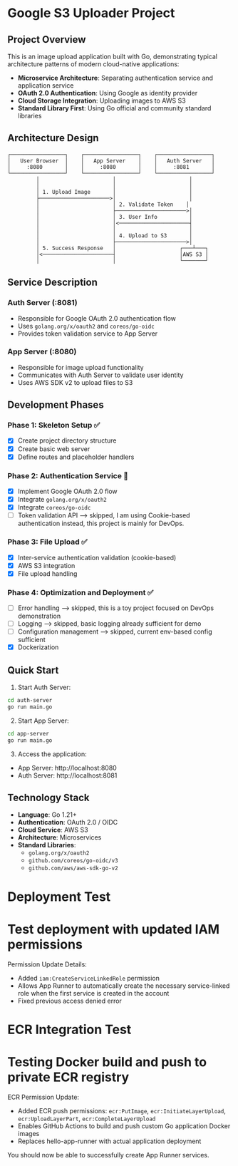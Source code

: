 # Google S3 Uploader Project

## Project Overview

This is an image upload application built with Go, demonstrating typical architecture patterns of modern cloud-native applications:

- **Microservice Architecture**: Separating authentication service and application service
- **OAuth 2.0 Authentication**: Using Google as identity provider
- **Cloud Storage Integration**: Uploading images to AWS S3
- **Standard Library First**: Using Go official and community standard libraries

## Architecture Design

```
┌─────────────────┐    ┌─────────────────┐    ┌─────────────────┐
│   User Browser  │    │   App Server    │    │   Auth Server   │
│     :8080       │    │     :8080       │    │     :8081       │
└─────────────────┘    └─────────────────┘    └─────────────────┘
         │                       │                       │
         │                       │                       │
         │ 1. Upload Image       │                       │
         ├──────────────────────>│                       │
         │                       │ 2. Validate Token    │
         │                       ├──────────────────────>│
         │                       │ 3. User Info          │
         │                       │<──────────────────────┤
         │                       │                       │
         │                       │ 4. Upload to S3       │
         │                       ├──────────────────────>│
         │ 5. Success Response   │                    ┌───┴───┐
         │<──────────────────────┤                    │AWS S3 │
         │                       │                    └───────┘
```

## Service Description

### Auth Server (:8081)
- Responsible for Google OAuth 2.0 authentication flow
- Uses `golang.org/x/oauth2` and `coreos/go-oidc`
- Provides token validation service to App Server

### App Server (:8080)
- Responsible for image upload functionality
- Communicates with Auth Server to validate user identity
- Uses AWS SDK v2 to upload files to S3

## Development Phases

### Phase 1: Skeleton Setup ✅
- [x] Create project directory structure
- [x] Create basic web server
- [x] Define routes and placeholder handlers

### Phase 2: Authentication Service 🚧
- [x] Implement Google OAuth 2.0 flow
- [x] Integrate `golang.org/x/oauth2`
- [x] Integrate `coreos/go-oidc`
- [ ] Token validation API --> skipped, I am using Cookie-based authentication instead, this project is mainly for DevOps.

### Phase 3: File Upload ✅
- [x] Inter-service authentication validation (cookie-based)
- [x] AWS S3 integration
- [x] File upload handling

### Phase 4: Optimization and Deployment ✅
- [ ] Error handling --> skipped, this is a toy project focused on DevOps demonstration
- [ ] Logging --> skipped, basic logging already sufficient for demo
- [ ] Configuration management --> skipped, current env-based config sufficient
- [x] Dockerization

## Quick Start

1. Start Auth Server:
```bash
cd auth-server
go run main.go
```

2. Start App Server:
```bash
cd app-server  
go run main.go
```

3. Access the application:
- App Server: http://localhost:8080
- Auth Server: http://localhost:8081

## Technology Stack

- **Language**: Go 1.21+
- **Authentication**: OAuth 2.0 / OIDC
- **Cloud Service**: AWS S3
- **Architecture**: Microservices
- **Standard Libraries**:
  - `golang.org/x/oauth2`
  - `github.com/coreos/go-oidc/v3`
  - `github.com/aws/aws-sdk-go-v2`
# Deployment Test
# Test deployment with updated IAM permissions

Permission Update Details:
- Added `iam:CreateServiceLinkedRole` permission
- Allows App Runner to automatically create the necessary service-linked role when the first service is created in the account
- Fixed previous access denied error

# ECR Integration Test
# Testing Docker build and push to private ECR registry

ECR Permission Update:
- Added ECR push permissions: `ecr:PutImage`, `ecr:InitiateLayerUpload`, `ecr:UploadLayerPart`, `ecr:CompleteLayerUpload`
- Enables GitHub Actions to build and push custom Go application Docker images
- Replaces hello-app-runner with actual application deployment

You should now be able to successfully create App Runner services.
